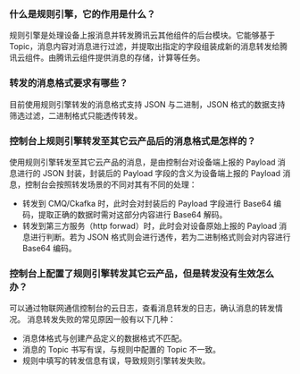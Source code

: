 ### 什么是规则引擎，它的作用是什么？
规则引擎是处理设备上报消息并转发腾讯云其他组件的后台模块。它能够基于 Topic，消息内容对消息进行过滤，并提取出指定的字段组装成新的消息转发给腾讯云组件。由腾讯云组件提供消息的存储，计算等任务。

### 转发的消息格式要求有哪些？
目前使用规则引擎转发的消息格式支持 JSON 与二进制，JSON 格式的数据支持筛选过滤，二进制格式只能透传转发。

### 控制台上规则引擎转发至其它云产品后的消息格式是怎样的？
使用规则引擎转发至其它云产品的消息，是由控制台对设备端上报的 Payload 消息进行的 JSON 封装，封装后的 Payload 字段的含义为设备端上报的 Payload 消息，控制台会按照转发场景的不同对其有不同的处理：
- 转发到 CMQ/Ckafka 时，此时会对封装后的 Payload 字段进行 Base64 编码，提取正确的数据时需对这部分内容进行 Base64 解码。
- 转发到第三方服务（http forwad）时，此时会对设备原始上报的 Payload 消息进行判断。若为 JSON 格式则会进行透传，若为二进制格式则会对内容进行 Base64 编码。

### 控制台上配置了规则引擎转发其它云产品，但是转发没有生效怎么办？
可以通过物联网通信控制台的云日志，查看消息转发的日志，确认消息的转发情况。
消息转发失败的常见原因一般有以下几种：
- 消息体格式与创建产品定义的数据格式不匹配。
- 消息的 Topic 书写有误，与规则中配置的 Topic 不一致。
- 规则中填写的转发信息有误，导致规则引擎转发失败。


